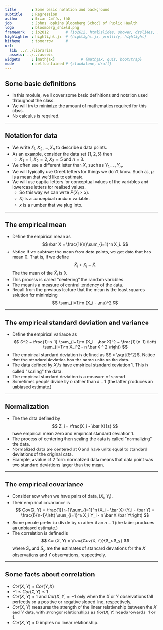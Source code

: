 ```yaml
---
title       : Some basic notation and background
subtitle    : Regression
author      : Brian Caffo, PhD
job         : Johns Hopkins Bloomberg School of Public Health
logo        : bloomberg_shield.png
framework   : io2012        # {io2012, html5slides, shower, dzslides, ...}
highlighter : highlight.js  # {highlight.js, prettify, highlight}
hitheme     : tomorrow      # 
url:
  lib: ../../libraries
  assets: ../../assets
widgets     : [mathjax]            # {mathjax, quiz, bootstrap}
mode        : selfcontained # {standalone, draft}
---
```


## Some basic definitions

* In this module, we'll cover some basic definitions and notation used throughout the class.
* We will try to minimize the amount of mathematics required for this class.
* No calculus is required. 

---

## Notation for data

* We write $X_1, X_2, \ldots, X_n$ to describe $n$ data points.
* As an example, consider the data set $\{1, 2, 5\}$ then 
  * $X_1 = 1$, $X_2 = 2$, $X_3 = 5$ and $n = 3$.
* We often use a different letter than $X$, such as $Y_1, \ldots , Y_n$.
* We will typically use Greek letters for things we don't know. 
  Such as, $\mu$ is a mean that we'd like to estimate.
* We will use capital letters for conceptual values of the variables and lowercase letters for realized values.
  * So this way we can write $P(X_i > x)$. 
  * $X_i$ is a conceptual random variable.
  * $x$ is a number that we plug into.

---
## The empirical mean 

* Define the empirical mean as
$$
\bar X = \frac{1}{n}\sum_{i=1}^n X_i. 
$$
* Notice if we subtract the mean from data points, we get data that has mean 0. That is, if we define
$$
\tilde X_i = X_i - \bar X.
$$
The the mean of the $\tilde X_i$ is 0.
* This process is called "centering" the random variables.
* The mean is a measure of central tendency of the data.
* Recall from the previous lecture that the mean is 
  the least squares solution for minimizing
  $$
  \sum_{i=1}^n (X_i - \mu)^2
  $$

---

## The empirical standard deviation and variance

* Define the empirical variance as 
$$
S^2 = \frac{1}{n-1} \sum_{i=1}^n (X_i - \bar X)^2 
= \frac{1}{n-1} \left( \sum_{i=1}^n X_i^2 - n \bar X ^ 2 \right)
$$
* The empirical standard deviation is defined as
$S = \sqrt{S^2}$. Notice that the standard deviation has the same units as the data.
* The data defined by $X_i / s$ have empirical standard deviation 1. This is called "scaling" the data.
* The empirical standard deviation is a measure of spread.
* Sometimes people divide by $n$ rather than $n-1$ (the latter
produces an unbiased estimate.)

---
## Normalization

* The the data defined by
$$
Z_i = \frac{X_i - \bar X}{s}
$$
have empirical mean zero and empirical standard deviation 1. 
* The process of centering then scaling the data is called "normalizing" the data. 
* Normalized data are centered at 0 and have units equal to standard deviations of the original data. 
* Example, a value of 2 form normalized data means that data point
was two standard deviations larger than the mean.

---
## The empirical covariance
* Consider now when we have pairs of data, $(X_i, Y_i)$.
* Their empirical covariance is 
$$
Cov(X, Y) = 
\frac{1}{n-1}\sum_{i=1}^n (X_i - \bar X) (Y_i - \bar Y)
= \frac{1}{n-1}\left( \sum_{i=1}^n X_i Y_i - n \bar X \bar Y\right)
$$
* Some people prefer to divide by $n$ rather than $n-1$ (the latter
produces an unbiased estimate.)
* The correlation is defined is
$$
Cor(X, Y) = \frac{Cov(X, Y)}{S_x S_y}
$$
where $S_x$ and $S_y$ are the estimates of standard deviations 
for the $X$ observations and $Y$ observations, respectively.

---
## Some facts about correlation
* $Cor(X, Y) = Cor(Y, X)$
* $-1 \leq Cor(X, Y) \leq 1$
* $Cor(X,Y) = 1$ and $Cor(X, Y) = -1$ only when the $X$ or $Y$ observations fall perfectly on a positive or negative sloped line, respectively.
* $Cor(X, Y)$ measures the strength of the linear relationship between the $X$ and $Y$ data, with stronger relationships as $Cor(X,Y)$ heads towards -1 or 1.
* $Cor(X, Y) = 0$ implies no linear relationship. 
